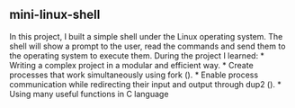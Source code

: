 ## mini-linux-shell
In this project, I built a simple shell under the Linux operating system.
The shell will show a prompt to the user, read the commands and send them to the operating system to execute them.
During the project I learned:
     * Writing a complex project in a modular and efficient way.
     * Create processes that work simultaneously using fork ().
     * Enable process communication while redirecting their input and output through dup2 ().
     * Using many useful functions in C language
